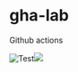 # gha-lab
Github actions

![Test](https://github.com/pokwir/gha-lab/actions/workflows/test.yml/badge.svg)![](https://github.com/pokwir/gha-lab/actions/workflows/test.yml)
